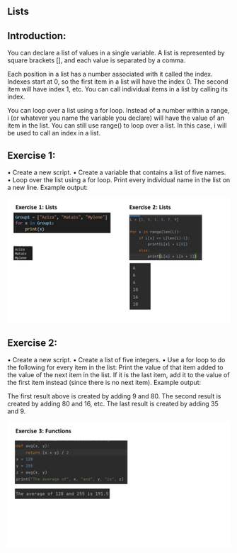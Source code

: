 ## Lists
## Introduction:
You can declare a list of values in a single variable. A list is represented by square brackets [], and each value is separated by a comma.

Each position in a list has a number associated with it called the index. Indexes start at 0, so the first item in a list will have the index 0. The second item will have index 1, etc. You can call individual items in a list by calling its index.

You can loop over a list using a for loop. Instead of a number within a range, i (or whatever you name the variable you declare) will have the value of an item in the list. You can still use range() to loop over a list. In this case, i will be used to call an index in a list.
## Exercise 1:
•	Create a new script.
•	Create a variable that contains a list of five names.
•	Loop over the list using a for loop. Print every individual name in the list on a new line.
Example output:
 

![Python-Lists-Ex1]( https://github.com/techgrounds/cloud-6-repo-AzizaAdam/blob/main/00_includes/Python07/Ex1-2.jpg) 

## Exercise 2:
•	Create a new script.
•	Create a list of five integers.
•	Use a for loop to do the following for every item in the list:
Print the value of that item added to the value of the next item in the list. If it is the last item, add it to the value of the first item instead (since there is no next item).
Example output:
 
The first result above is created by adding 9 and 80. The second result is created by adding 80 and 16, etc. The last result is created by adding 35 and 9.


![Python-Lists-Ex2]( https://github.com/techgrounds/cloud-6-repo-AzizaAdam/blob/main/00_includes/Python06/Ex3.jpg) 


